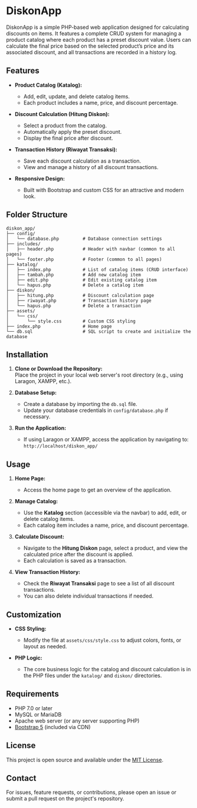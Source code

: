 # DiskonApp

DiskonApp is a simple PHP-based web application designed for calculating discounts on items. It features a complete CRUD system for managing a product catalog where each product has a preset discount value. Users can calculate the final price based on the selected product’s price and its associated discount, and all transactions are recorded in a history log.

## Features

- **Product Catalog (Katalog):**  
  - Add, edit, update, and delete catalog items.  
  - Each product includes a name, price, and discount percentage.

- **Discount Calculation (Hitung Diskon):**  
  - Select a product from the catalog.
  - Automatically apply the preset discount.
  - Display the final price after discount.

- **Transaction History (Riwayat Transaksi):**  
  - Save each discount calculation as a transaction.
  - View and manage a history of all discount transactions.

- **Responsive Design:**  
  - Built with Bootstrap and custom CSS for an attractive and modern look.

## Folder Structure

```
diskon_app/
├── config/
│   └── database.php         # Database connection settings
├── includes/
│   ├── header.php           # Header with navbar (common to all pages)
│   └── footer.php           # Footer (common to all pages)
├── katalog/
│   ├── index.php            # List of catalog items (CRUD interface)
│   ├── tambah.php           # Add new catalog item
│   ├── edit.php             # Edit existing catalog item
│   └── hapus.php            # Delete a catalog item
├── diskon/
│   ├── hitung.php           # Discount calculation page
│   ├── riwayat.php          # Transaction history page
│   └── hapus.php            # Delete a transaction
├── assets/
│   └── css/
│       └── style.css        # Custom CSS styling
├── index.php                # Home page
└── db.sql                   # SQL script to create and initialize the database
```

## Installation

1. **Clone or Download the Repository:**  
   Place the project in your local web server's root directory (e.g., using Laragon, XAMPP, etc.).

2. **Database Setup:**  
   - Create a database by importing the `db.sql` file.
   - Update your database credentials in `config/database.php` if necessary.

3. **Run the Application:**  
   - If using Laragon or XAMPP, access the application by navigating to:  
     `http://localhost/diskon_app/`

## Usage

1. **Home Page:**  
   - Access the home page to get an overview of the application.

2. **Manage Catalog:**  
   - Use the **Katalog** section (accessible via the navbar) to add, edit, or delete catalog items.
   - Each catalog item includes a name, price, and discount percentage.

3. **Calculate Discount:**  
   - Navigate to the **Hitung Diskon** page, select a product, and view the calculated price after the discount is applied.
   - Each calculation is saved as a transaction.

4. **View Transaction History:**  
   - Check the **Riwayat Transaksi** page to see a list of all discount transactions.
   - You can also delete individual transactions if needed.

## Customization

- **CSS Styling:**  
  - Modify the file at `assets/css/style.css` to adjust colors, fonts, or layout as needed.
  
- **PHP Logic:**  
  - The core business logic for the catalog and discount calculation is in the PHP files under the `katalog/` and `diskon/` directories.

## Requirements

- PHP 7.0 or later
- MySQL or MariaDB
- Apache web server (or any server supporting PHP)
- [Bootstrap 5](https://getbootstrap.com/) (included via CDN)

## License

This project is open source and available under the [MIT License](LICENSE).

## Contact

For issues, feature requests, or contributions, please open an issue or submit a pull request on the project's repository.
